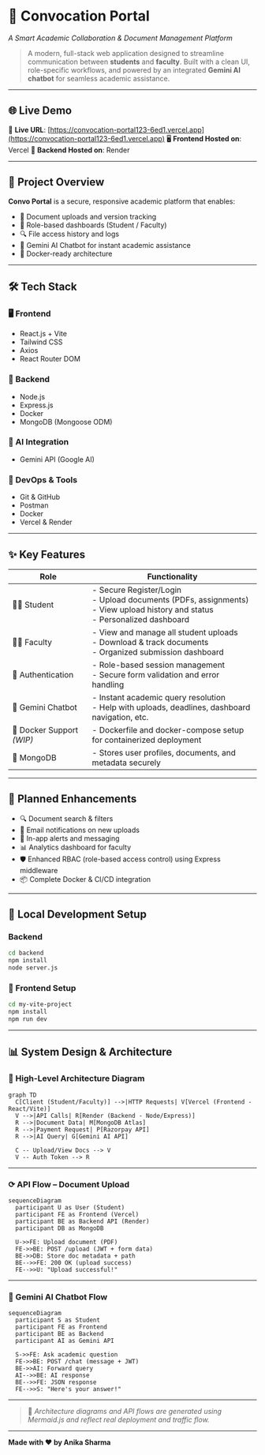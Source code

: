 # 📂 Convocation Portal

*A Smart Academic Collaboration & Document Management Platform*

> A modern, full-stack web application designed to streamline communication between **students** and **faculty**. Built with a clean UI, role-specific workflows, and powered by an integrated **Gemini AI chatbot** for seamless academic assistance.

---

## 🌐 Live Demo

🔗 **Live URL**: [https://convocation-portal123-6ed1.vercel.app](https://convocation-portal123-6ed1.vercel.app)
🖥️ **Frontend Hosted on**: Vercel
🔧 **Backend Hosted on**: Render

---

## 🚀 Project Overview

**Convo Portal** is a secure, responsive academic platform that enables:

* 📁 Document uploads and version tracking
* 👥 Role-based dashboards (Student / Faculty)
* 🔍 File access history and logs
* 🧠 Gemini AI Chatbot for instant academic assistance
* 🐳 Docker-ready architecture

---

## 🛠️ Tech Stack

### 🖥️ Frontend

* React.js + Vite
* Tailwind CSS
* Axios
* React Router DOM

### 🔧 Backend

* Node.js
* Express.js
* Docker
* MongoDB (Mongoose ODM)

### 🧠 AI Integration

* Gemini API (Google AI)

### 🧰 DevOps & Tools

* Git & GitHub
* Postman
* Docker
* Vercel & Render

---

## ✨ Key Features

| Role                      | Functionality                                                                                                                           |
| ------------------------- | --------------------------------------------------------------------------------------------------------------------------------------- |
| 👩‍🎓 Student             | - Secure Register/Login <br> - Upload documents (PDFs, assignments) <br> - View upload history and status <br> - Personalized dashboard |
| 👨‍🏫 Faculty             | - View and manage all student uploads <br> - Download & track documents <br> - Organized submission dashboard                           |
| 🔐 Authentication         | - Role-based session management <br> - Secure form validation and error handling                                                        |
| 🧠 Gemini Chatbot         | - Instant academic query resolution <br> - Help with uploads, deadlines, dashboard navigation, etc.                                     |
| 🐳 Docker Support *(WIP)* | - Dockerfile and docker-compose setup for containerized deployment                                                                      |
| 💾 MongoDB                | - Stores user profiles, documents, and metadata securely                                                                                |

---

## 📌 Planned Enhancements

* 🔍 Document search & filters
* 📧 Email notifications on new uploads
* 🔔 In-app alerts and messaging
* 📊 Analytics dashboard for faculty
* 🛡️ Enhanced RBAC (role-based access control) using Express middleware
* 📦 Complete Docker & CI/CD integration

---

## 🧪 Local Development Setup

### Backend

```bash
cd backend
npm install
node server.js
```

### 🎨 Frontend Setup

```bash
cd my-vite-project
npm install
npm run dev
```

---

## 📊 System Design & Architecture

### 🧱 High-Level Architecture Diagram

```mermaid
graph TD
  C[Client (Student/Faculty)] -->|HTTP Requests| V[Vercel (Frontend - React/Vite)]
  V -->|API Calls| R[Render (Backend - Node/Express)]
  R -->|Document Data| M[MongoDB Atlas]
  R -->|Payment Request| P[Razorpay API]
  R -->|AI Query| G[Gemini AI API]

  C -- Upload/View Docs --> V
  V -- Auth Token --> R
```

---

### ⟳ API Flow – Document Upload

```mermaid
sequenceDiagram
  participant U as User (Student)
  participant FE as Frontend (Vercel)
  participant BE as Backend API (Render)
  participant DB as MongoDB

  U->>FE: Upload document (PDF)
  FE->>BE: POST /upload (JWT + form data)
  BE->>DB: Store doc metadata + path
  BE-->>FE: 200 OK (upload success)
  FE-->>U: "Upload successful!"
```

---

### 🧠 Gemini AI Chatbot Flow

```mermaid
sequenceDiagram
  participant S as Student
  participant FE as Frontend
  participant BE as Backend
  participant AI as Gemini API

  S->>FE: Ask academic question
  FE->>BE: POST /chat (message + JWT)
  BE->>AI: Forward query
  AI-->>BE: AI response
  BE-->>FE: JSON response
  FE-->>S: "Here's your answer!"
```

---

> 📌 *Architecture diagrams and API flows are generated using Mermaid.js and reflect real deployment and traffic flow.*

---

**Made with ❤️ by Anika Sharma**
